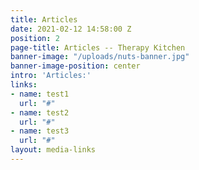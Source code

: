```yaml
---
title: Articles
date: 2021-02-12 14:58:00 Z
position: 2
page-title: Articles -- Therapy Kitchen
banner-image: "/uploads/nuts-banner.jpg"
banner-image-position: center
intro: 'Articles:'
links:
- name: test1
  url: "#"
- name: test2
  url: "#"
- name: test3
  url: "#"
layout: media-links
---
```


